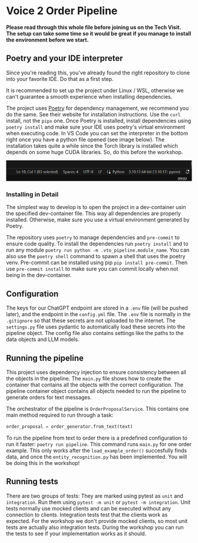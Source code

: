 # Voice 2 Order Pipeline

__Please read through this whole file before joining us on the Tech Visit. The setup can take some time so it would be great if you manage to install the environment before we start.__

## Poetry and your IDE interpreter
Since you're reading this, you've already found the right repository to clone into your favorite IDE. Do that as a first step.

It is recommended to set up the project under Linux / WSL, otherwise we can't guarantee a smooth experience when installing dependencies.

The project uses [Poetry](https://python-poetry.org/) for dependency management, we recommend you do the same. See their website for installation instructions. Use the `curl` install, not the `pipx` one. Once Poetry is installed, install dependencies using `poetry install` and make sure your IDE uses poetry's virtual environment when executing code. In VS Code you can set the interpreter in the bottom right once you have a python file opened (see image below). The installation takes quite a while since the Torch library is installed which depends on some huge CUDA libraries. So, do this before the workshop.

![snip.PNG](snip.PNG)

### Installing in Detail
The simplest way to develop is to open the project in a dev-container usin the specified dev-container file. This way all dependencies are properly installed. Otherwise, make sure you use a virtual environment generated by Poetry.

The repository uses `poetry` to manage dependencies and `pre-commit` to ensure code quality. To install the dependencies run `poetry install` and to run any module `poetry run python -m .vto_pipeline.module_name`. You can also use the `poetry shell` command to spawn a shell that uses the poetry venv. Pre-commit can be installed using pip `pip install pre-commit`. Then use `pre-commit install` to make sure you can commit locally when not being in the dev-container.

## Configuration
The keys for our ChatGPT endpoint are stored in a `.env` file (will be pushed later), and the endpoint in the `config.yml` file. The `.env` file is normally in the `.gitignore` so that these secrets are not uploaded to the internet. The `settings.py` file uses pydantic to automatically load these secrets into the pipeline object. The config file also contains settings like the paths to the data objects and LLM models.

## Running the pipeline
This project uses dependency injection to ensure consistency between all the objects in the pipeline. The `main.py` file shows how to create the container that contains all the objects with the correct configuration. The pipeline container object contains all objects needed to run the pipeline to generate orders for text messages.

The orchestrator of the pipeline is `OrderProposalService`. This contains one main method required to run through a task:
```python
order_proposal = order_generator.from_text(text)
```

To run the pipeline from text to order there is a predefined configuration to run it faster: `poetry run pipeline`. This command runs `main.py` for one order example. This only works after the `load_example_order()` succesfully finds data, and once the `entity_recognition.py` has been implemented. You will be doing this in the workshop!

## Running tests
There are two groups of tests: They are marked using pytest as `unit` and `integration`. Run them using `pytest -m unit` or `pytest -m integration`. Unit tests normally use mocked clients and can be executed without any connection to clients. Integration tests test that the clients work as expected. For the workshop we don't provide mocked clients, so most unit tests are actually also integration tests. During the workshop you can run the tests to see if your implementation works as it should. 
